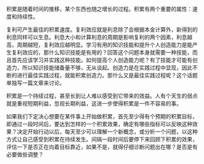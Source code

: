 ﻿积累是随着时间的推移，某个东西也随之增长的过程。积累有两个重要的属性：速度和持续性。

复利可产生最佳的积累速度。复利效应就是利息除了会根据本金计算外，新得到的利息同样可以生息。利息大小和计算利息的周期是影响复利的两个因素，利息越高，周期越短，复利效应越明显。学习有用的知识技能和提升个人创造能力是能产生复利效应的，那什么知识技能是有用的？回答这个问题本身就需要一种技能，而且首先应该学习并实践这种技能。如何提高个人创造能力呢？有了技能才可能有创造力，所以知识技能储备量不够，无从谈起。创造力是在实践过程中显现，因此不断的进行最佳实践过程，就能积累创造力。那什么又是最佳实践过程呢？这个话题单独写一篇文章来讨论。

积累是一个持续过程，甚至长到让人难以感受到它带来的效益。人有个天生的弱点就是重视短期利益，忽视长期利益，这进一步使得积累是一件不容易的事。

如果我们下定决心想要在某件事上开始做积累，首先至少得有个预期的积累目标，即通过一段时间后，要达到怎样的一个积累效果，确定有哪些指标可以反映这种效果？决定开始行动以后，每天至少可以理解一个新概念，或分析一个问题，以这种方式让自己感受到积累在持续发生。间隔一段时间后要停下来回顾下积累的效果，评估一下是否正在向着目标靠近，如果不是，就得仔细诊断问题出在哪？是否是有必要做些调整？